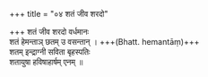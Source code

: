 +++
title = "०४ शतं जीव शरदो"

+++
शतं जीव शरदो वर्धमानः  
शतं हेमन्ताञ् छतम् उ वसन्तान् । +++(Bhatt. hemantāṃ)+++  
शतम् इन्द्राग्नी सविता बृहस्पतिः  
शतायुषा हविषाहार्षम् एनम् ॥